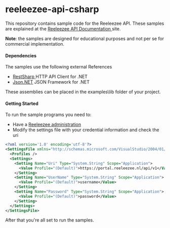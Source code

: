 # reeleezee-api-csharp
This repository contains sample code for the Reeleezee API. These samples are explained at the [Reeleezee API Documentation ](http://developer.reeleezee.nl/docs/api/) site.

**Note**: the samples are designed for educational purposes and not per se for commercial implementation.

#### Dependencies
The samples use the following external References

- [RestSharp ](http://restsharp.org/) HTTP API Client for .NET
- [Json.NET](http://www.newtonsoft.com/json) JSON Framework for .NET

These assemblies can be placed in the examples\lib folder of your project.

#### Getting Started
To run the sample programs you need to:

- Have a [Reeleezee administration](https://www.reeleezee.nl)
- Modify the settings file with your credential information and check the uri

```xml
<?xml version='1.0' encoding='utf-8'?>
<SettingsFile xmlns="http://schemas.microsoft.com/VisualStudio/2004/01/settings" CurrentProfile="(Default)" GeneratedClassNamespace="ReeleezeeAPI" GeneratedClassName="Settings">
  <Profiles />
  <Settings>
    <Setting Name="Uri" Type="System.String" Scope="Application">
      <Value Profile="(Default)">https://portal.reeleezee.nl/api/v1</Value>
    </Setting>
    <Setting Name="UserName" Type="System.String" Scope="Application">
      <Value Profile="(Default)">username</Value>
    </Setting>
    <Setting Name="Password" Type="System.String" Scope="Application">
      <Value Profile="(Default)">password</Value>
    </Setting>
  </Settings>
</SettingsFile>
```

After that you're all set to run the samples.